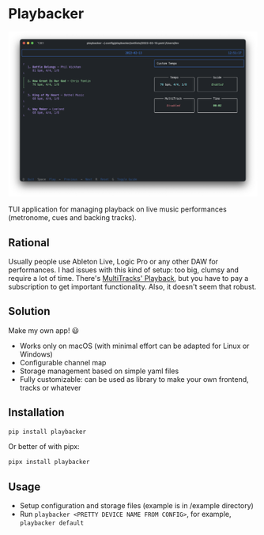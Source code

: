 # Playbacker

<img src="img/tui.png">

TUI application for managing playback on live music performances (metronome, cues and backing tracks).

## Rational

Usually people use Ableton Live, Logic Pro or any other DAW for performances. I had issues with this kind of setup: too big, clumsy and require a lot of time.
There's [MultiTracks' Playback](https://www.multitracks.com/products/playback/), but you have to pay a subscription to get important functionality. Also, it doesn't seem that robust.

## Solution

Make my own app! 😃

- Works only on macOS (with minimal effort can be adapted for Linux or Windows)
- Configurable channel map
- Storage management based on simple yaml files
- Fully customizable: can be used as library to make your own frontend, tracks or whatever

## Installation

```sh
pip install playbacker
```

Or better of with pipx:

```sh
pipx install playbacker
```

## Usage

- Setup configuration and storage files (example is in /example directory)
- Run `playbacker <PRETTY DEVICE NAME FROM CONFIG>`, for example, `playbacker default`
